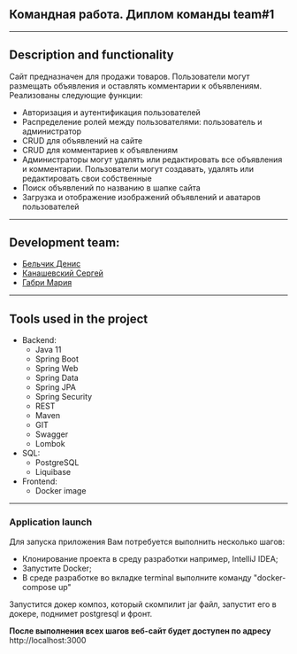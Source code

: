 ## Командная работа. Диплом команды team#1

___
## Description and functionality

Сайт предназначен для продажи товаров. Пользователи могут размещать объявления и оставлять комментарии к объявлениям.
Реализованы следующие функции:
- Авторизация и аутентификация пользователей
- Распределение ролей между пользователями: пользователь и администратор
- CRUD для объявлений на сайте
- CRUD для комментариев к объявлениям
- Администраторы могут удалять или редактировать все объявления и комментарии. Пользователи могут создавать, удалять или редактировать свои собственные
- Поиск объявлений по названию в шапке сайта
- Загрузка и отображение изображений объявлений и аватаров пользователей

___
## Development team:
- [Бельчик Денис](https://github.com/Denis-Belchik)
- [Канашевский Сергей](https://github.com/skanashevskii)
- [Габри Мария](https://github.com/)

___
## Tools used in the project
* Backend:
    - Java 11
    - Spring Boot
    - Spring Web
    - Spring Data
    - Spring JPA
    - Spring Security 
    - REST
    - Maven
    - GIT
    - Swagger
    - Lombok
* SQL:
    - PostgreSQL
    - Liquibase
* Frontend:
    - Docker image

___
### Application launch
Для запуска приложения Вам потребуется выполнить несколько шагов:
- Клонирование проекта в среду разработки например, IntelliJ IDEA;
- Запустите Docker;
- В среде разработке во вкладке terminal выполните команду "docker-compose up"

Запустится докер композ, который скомпилит jar файл, запустит его в докере, поднимет postgresql и фронт.

**После выполнения всех шагов веб-сайт будет доступен по адресу** http://localhost:3000